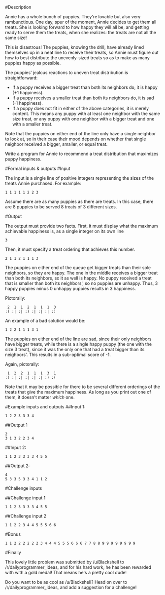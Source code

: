 #Description

Annie has a whole bunch of puppies. They're lovable but also very rambunctious. One day, spur of the moment, Annie decides to get them all treats. She is looking forward to how happy they will all be, and getting ready to serve them the treats, when she realizes: the treats are not all the same size!

This is disastrous! The puppies, knowing the drill, have already lined themselves up in a neat line to receive their treats, so Annie must figure out how to best distribute the unevenly-sized treats so as to make as many puppies happy as possible.

The puppies' jealous reactions to uneven treat distribution is straightforward:

- If a puppy receives a bigger treat than both its neighbors do, it is happy (+1 happiness).
- If a puppy receives a smaller treat than both its neighbors do, it is sad (-1 happiness).
- If a puppy does not fit in either of the above categories, it is merely content. This means any puppy with at least one neighbor with the same size treat, or any puppy with one neighbor with a bigger treat and one with a smaller treat.

Note that the puppies on either end of the line only have a single neighbor to look at, so in their case their mood depends on whether that single neighbor received a bigger, smaller, or equal treat.

Write a program for Annie to recommend a treat distribution that maximizes puppy happiness.

#Formal inputs &amp; outputs
#Input

The input is a single line of positive integers representing the sizes of the treats Annie purchased. For example:

    1 1 1 1 1 2 2 3

Assume there are as many puppies as there are treats. In this case, there are 8 puppies to be served 8 treats of 3 different sizes.

#Output

The output must provide two facts. First, it must display what the maximum achievable happiness is, as a single integer on its own line

    3

Then, it must specify a treat ordering that achieves this number.

    2 1 1 2 1 1 1 3

The puppies on either end of the queue get bigger treats than their sole neighbors, so they are happy. The one in the middle receives a bigger treat than both its neighbors, so it as well is happy. No puppy received a treat that is smaller than both its neighbors', so no puppies are unhappy. Thus, 3 happy puppies minus 0 unhappy puppies results in 3 happiness.

Pictorally:

     2  1  1  2  1  1  1  3
    :) :| :| :) :| :| :| :)

An example of a bad solution would be:

    1 2 2 1 1 1 3 1

The puppies on either end of the line are sad, since their only neighbors have bigger treats, while there is a single happy puppy (the one with the size 3 treat), since it was the only one that had a treat bigger than its neighbors'. This results in a sub-optimal score of -1.

Again, pictorally:

     1  2  2  1  1  1  3  1
    :( :| :| :| :| :| :) :(

Note that it may be possible for there to be several different orderings of the treats that give the maximum happiness. As long as you print out one of them, it doesn't matter *which* one.

#Example inputs and outputs
##Input 1:

    1 2 2 3 3 3 4


##Output 1

    2
    3 1 3 2 2 3 4


##Input 2:

    1 1 2 3 3 3 3 4 5 5 

##Output 2:

    4
    5 3 3 5 3 3 4 1 1 2

#Challenge inputs

##Challenge input 1

    1 1 2 3 3 3 3 4 5 5

##Challenge input 2

    1 1 2 2 3 4 4 5 5 5 6 6

#Bonus

    1 1 2 2 2 2 2 2 3 4 4 4 5 5 5 6 6 6 7 7 8 8 9 9 9 9 9 9 9 9

#Finally

This lovely little problem was submitted by /u/Blackshell to /r/dailyprogrammer_ideas, and for his hard work, he has been rewarded with with a gold medal! That means he's a pretty cool dude!

Do you want to be as cool as /u/Blackshell? Head on over to /r/dailyprogrammer_ideas, and add a suggestion for a challenge!